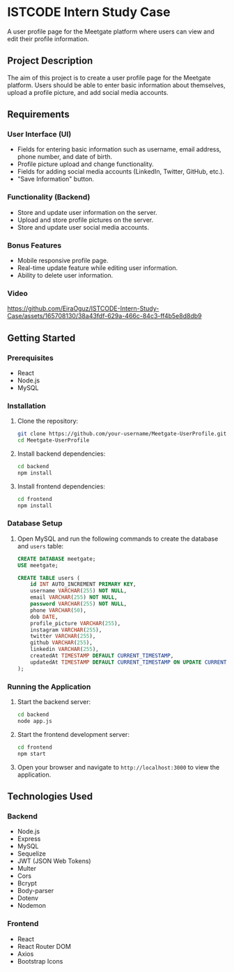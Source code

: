 # ISTCODE Intern Study Case

A user profile page for the Meetgate platform where users can view and edit their profile information.

## Project Description

The aim of this project is to create a user profile page for the Meetgate platform. Users should be able to enter basic information about themselves, upload a profile picture, and add social media accounts.

## Requirements

### User Interface (UI)

- Fields for entering basic information such as username, email address, phone number, and date of birth.
- Profile picture upload and change functionality.
- Fields for adding social media accounts (LinkedIn, Twitter, GitHub, etc.).
- "Save Information" button.

### Functionality (Backend)

- Store and update user information on the server.
- Upload and store profile pictures on the server.
- Store and update user social media accounts.

### Bonus Features

- Mobile responsive profile page.
- Real-time update feature while editing user information.
- Ability to delete user information.

 ### Video  

https://github.com/EiraOguz/ISTCODE-Intern-Study-Case/assets/165708130/38a43fdf-629a-466c-84c3-ff4b5e8d8db9

## Getting Started

### Prerequisites

- React
- Node.js
- MySQL

### Installation

1. Clone the repository:

    ```bash
    git clone https://github.com/your-username/Meetgate-UserProfile.git
    cd Meetgate-UserProfile
    ```

2. Install backend dependencies:

    ```bash
    cd backend
    npm install
    ```

3. Install frontend dependencies:

    ```bash
    cd frontend
    npm install
    ```

### Database Setup

1. Open MySQL and run the following commands to create the database and `users` table:

    ```sql
    CREATE DATABASE meetgate;
    USE meetgate;

    CREATE TABLE users (
        id INT AUTO_INCREMENT PRIMARY KEY,
        username VARCHAR(255) NOT NULL,
        email VARCHAR(255) NOT NULL,
        password VARCHAR(255) NOT NULL,
        phone VARCHAR(50),
        dob DATE,
        profile_picture VARCHAR(255),
        instagram VARCHAR(255),
        twitter VARCHAR(255),
        github VARCHAR(255),
        linkedin VARCHAR(255),
        createdAt TIMESTAMP DEFAULT CURRENT_TIMESTAMP,
        updatedAt TIMESTAMP DEFAULT CURRENT_TIMESTAMP ON UPDATE CURRENT_TIMESTAMP
    );
    ```

### Running the Application

1. Start the backend server:

    ```bash
    cd backend
    node app.js
    ```

2. Start the frontend development server:

    ```bash
    cd frontend
    npm start
    ```

3. Open your browser and navigate to `http://localhost:3000` to view the application.

## Technologies Used

### Backend

- Node.js
- Express
- MySQL
- Sequelize
- JWT (JSON Web Tokens)
- Multer
- Cors
- Bcrypt
- Body-parser
- Dotenv
- Nodemon

### Frontend

- React
- React Router DOM
- Axios
- Bootstrap Icons
